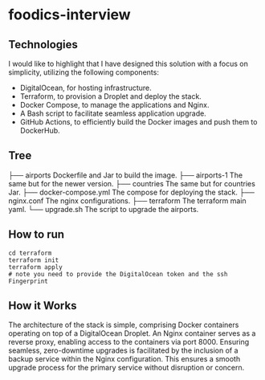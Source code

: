 # foodics-interview

## Technologies
I would like to highlight that I have designed this solution with a focus on simplicity, utilizing the following components:

- DigitalOcean, for hosting infrastructure.
- Terraform, to provision a Droplet and deploy the stack.
- Docker Compose, to manage the applications and Nginx.
- A Bash script to facilitate seamless application upgrade.
- GitHub Actions, to efficiently build the Docker images and push them to DockerHub.


## Tree


├── airports                Dockerfile and Jar to build the image.
├── airports-1              The same but for the newer version.
├── countries               The same but for countries Jar.
├── docker-compose.yml      The compose for deploying the stack. 
├── nginx.conf              The nginx configurations.
├── terraform               The terraform main yaml.
└── upgrade.sh              The script to upgrade the airports.


## How to run
```
cd terraform
terraform init
terraform apply
# note you need to provide the DigitalOcean token and the ssh Fingerprint
```

## How it Works
The architecture of the stack is simple, comprising Docker containers operating on top of a DigitalOcean Droplet. An Nginx container serves as a reverse proxy, enabling access to the containers via port 8000. Ensuring seamless, zero-downtime upgrades is facilitated by the inclusion of a backup service within the Nginx configuration. This ensures a smooth upgrade process for the primary service without disruption or concern.
